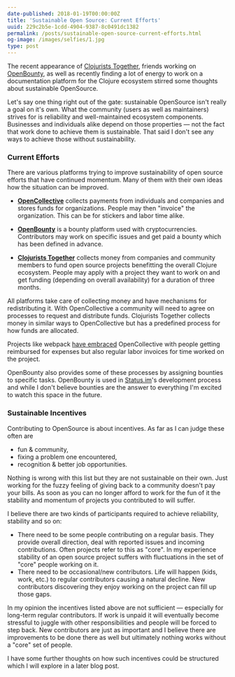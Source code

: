 ```yaml
---
date-published: 2018-01-19T00:00:00Z
title: 'Sustainable Open Source: Current Efforts'
uuid: 229c2b5e-1cdd-4904-9387-8c0491dc1382
permalink: /posts/sustainable-open-source-current-efforts.html
og-image: /images/selfies/1.jpg
type: post
---
```


The recent appearance of [Clojurists Together](http://clojuriststogether.org/),
friends working on [OpenBounty](https://openbounty.status.im/), as well as recently
finding a lot of energy to work on a documentation platform for the Clojure
ecosystem stirred some thoughts about sustainable OpenSource.

Let's say one thing right out of the gate: sustainable OpenSource
isn't really a goal on it's own. What the community (users as well as
maintainers) strives for is reliability and well-maintained ecosystem
components. Businesses and individuals alike depend on those
properties — not the fact that work done to achieve them is
sustainable. That said I don't see any ways to achieve those without sustainability.

### Current Efforts

There are various platforms trying to improve sustainability of open source
efforts that have continued momentum. Many of them with their own ideas how
the situation can be improved.

- [**OpenCollective**](https://opencollective.com) collects payments from
individuals and companies and stores funds for organizations. People may then
"invoice" the organization. This can be for stickers and labor time alike.

- [**OpenBounty**](https://openbounty.status.im/) is a bounty platform used
with cryptocurrencies. Contributors may work on specific issues and get paid
a bounty which has been defined in advance.

- [**Clojurists Together**](https://clojuriststogether.org/) collects
money from companies and community members to fund open source
projects benefitting the overall Clojure ecosystem. People may apply
with a project they want to work on and get funding (depending on
overall availability) for a duration of three months.

All platforms take care of collecting money and have mechanisms for
redistributing it. With OpenCollective a community will need to agree on
processes to request and distribute funds. Clojurists Together collects money
in similar ways to OpenCollective but has a predefined process for
how funds are allocated.

Projects like webpack [have embraced](https://opencollective.com/webpack/expenses) 
OpenCollective with people getting reimbursed for expenses but also
regular labor invoices for time worked on the project.

OpenBounty also provides some of these processes by assigning bounties
to specific tasks. OpenBounty is used in
[Status.im](https://status.im/)'s development process and while I
don't believe bounties are the answer to everything I'm excited to
watch this space in the future.

### Sustainable Incentives

Contributing to OpenSource is about incentives. As far as I can judge these often are

- fun & community,
- fixing a problem one encountered,
- recognition & better job opportunities.

Nothing is wrong with this list but they are not sustainable on their
own. Just working for the fuzzy feeling of giving back to a community
doesn't pay your bills.
As soon as you can no longer afford to work for the fun of it the stability
and momentum of projects you contributed to will suffer.

I believe there are two kinds of participants required to achieve reliability, stability and so on:

- There need to be some people contributing on a regular basis. They provide
overall direction, deal with reported issues and incoming contributions.
Often projects refer to this as "core". In my experience stability of an open
source project suffers with fluctuations in the set of "core" people working on it.
- There need to be occasional/new contributors. Life will happen
(kids, work, etc.) to regular contributors causing a natural
decline. New contributors discovering they enjoy working on the
project can fill up those gaps.

In my opinion the incentives listed above are not sufficient —
especially for long-term regular contributors. If work is unpaid it
will eventually become stressful to juggle with other responsibilities
and people will be forced to step back. New contributors are just as
important and I believe there are improvements to be done there as
well but ultimately nothing works without a "core" set of people.

I have some further thoughts on how such incentives could be
structured which I will explore in a later blog post.
